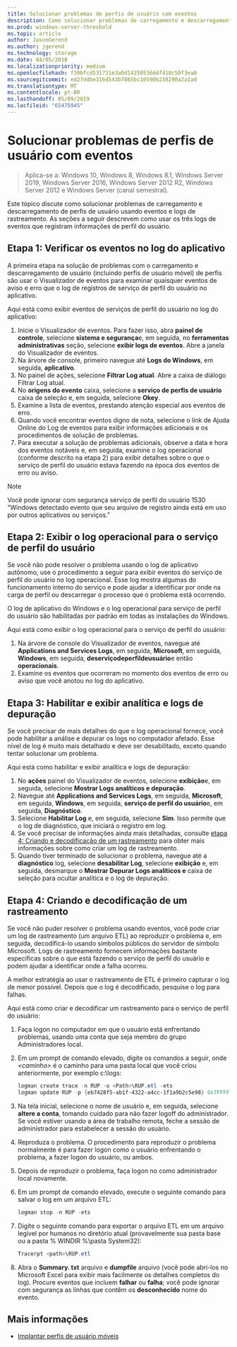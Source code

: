 ```yaml
---
title: Solucionar problemas de perfis de usuário com eventos
description: Como solucionar problemas de carregamento e descarregamento de perfis de usuário usando eventos e logs de rastreamento.
ms.prod: windows-server-threshold
ms.topic: article
author: JasonGerend
ms.author: jgerend
ms.technology: storage
ms.date: 04/05/2018
ms.localizationpriority: medium
ms.openlocfilehash: f30bfcd531731e3a0d14350536ddf418c50f3ea0
ms.sourcegitcommit: ed27ddbe316d543b7865bc10590b238290a2a1ad
ms.translationtype: MT
ms.contentlocale: pt-BR
ms.lasthandoff: 05/09/2019
ms.locfileid: "65475945"
---
```

# <a name="troubleshoot-user-profiles-with-events"></a>Solucionar problemas de perfis de usuário com eventos

>Aplica-se a: Windows 10, Windows 8, Windows 8.1, Windows Server 2019, Windows Server 2016, Windows Server 2012 R2, Windows Server 2012 e Windows Server (canal semestral).

Este tópico discute como solucionar problemas de carregamento e descarregamento de perfis de usuário usando eventos e logs de rastreamento. As seções a seguir descrevem como usar os três logs de eventos que registram informações de perfil do usuário.

## <a name="step-1-checking-events-in-the-application-log"></a>Etapa 1: Verificar os eventos no log do aplicativo

A primeira etapa na solução de problemas com o carregamento e descarregamento de usuário (incluindo perfis de usuário móvel) de perfis são usar o Visualizador de eventos para examinar quaisquer eventos de aviso e erro que o log de registros de serviço de perfil do usuário no aplicativo.

Aqui está como exibir eventos de serviços de perfil do usuário no log do aplicativo:

1. Inicie o Visualizador de eventos. Para fazer isso, abra **painel de controle**, selecione **sistema e segurança**e, em seguida, no **ferramentas administrativas** seção, selecione **exibir logs de eventos**. Abre a janela do Visualizador de eventos.
2. Na árvore de console, primeiro navegue até **Logs do Windows**, em seguida, **aplicativo**.
3. No painel de ações, selecione **Filtrar Log atual**. Abre a caixa de diálogo Filtrar Log atual.
4. No **origens do evento** caixa, selecione a **serviço de perfis de usuário** caixa de seleção e, em seguida, selecione **Okey**.
5. Examine a lista de eventos, prestando atenção especial aos eventos de erro.
6. Quando você encontrar eventos digno de nota, selecione o link de Ajuda Online do Log de eventos para exibir informações adicionais e os procedimentos de solução de problemas.
7. Para executar a solução de problemas adicionais, observe a data e hora dos eventos notáveis e, em seguida, examine o log operacional (conforme descrito na etapa 2) para exibir detalhes sobre o que o serviço de perfil do usuário estava fazendo na época dos eventos de erro ou aviso.

>[!NOTE]
>Você pode ignorar com segurança serviço de perfil do usuário 1530 "Windows detectado evento que seu arquivo de registro ainda está em uso por outros aplicativos ou serviços."

## <a name="step-2-view-the-operational-log-for-the-user-profile-service"></a>Etapa 2: Exibir o log operacional para o serviço de perfil do usuário

Se você não pode resolver o problema usando o log de aplicativo autônomo, use o procedimento a seguir para exibir eventos do serviço de perfil do usuário no log operacional. Esse log mostra algumas do funcionamento interno do serviço e pode ajudar a identificar por onde na carga de perfil ou descarregar o processo que o problema está ocorrendo.

O log de aplicativo do Windows e o log operacional para serviço de perfil do usuário são habilitadas por padrão em todas as instalações do Windows.

Aqui está como exibir o log operacional para o serviço de perfil do usuário:

1. Na árvore de console do Visualizador de eventos, navegue até **Applications and Services Logs**, em seguida, **Microsoft**, em seguida, **Windows**, em seguida, **deserviçodeperfildeusuário**e então **operacionais**.
2. Examine os eventos que ocorreram no momento dos eventos de erro ou aviso que você anotou no log do aplicativo.

## <a name="step-3-enable-and-view-analytic-and-debug-logs"></a>Etapa 3: Habilitar e exibir analítica e logs de depuração

Se você precisar de mais detalhes do que o log operacional fornece, você pode habilitar a análise e depurar os logs no computador afetado. Esse nível de log é muito mais detalhado e deve ser desabilitado, exceto quando tentar solucionar um problema.

Aqui está como habilitar e exibir analítica e logs de depuração:

1. No **ações** painel do Visualizador de eventos, selecione **exibição**e, em seguida, selecione **Mostrar Logs analíticos e depuração**.
2. Navegue até **Applications and Services Logs**, em seguida, **Microsoft**, em seguida, **Windows**, em seguida, **serviço de perfil do usuário**e, em seguida,  **Diagnóstico**.
3. Selecione **Habilitar Log** e, em seguida, selecione **Sim**. Isso permite que o log de diagnóstico, que iniciará o registro em log.
4. Se você precisar de informações ainda mais detalhadas, consulte [etapa 4: Criando e decodificação de um rastreamento](#step-4-creating-and-decoding-a-trace) para obter mais informações sobre como criar um log de rastreamento.
5. Quando tiver terminado de solucionar o problema, navegue até a **diagnóstico** log, selecione **desabilitar Log**, selecione **exibição** e, em seguida, desmarque o **Mostrar Depurar Logs analíticos e** caixa de seleção para ocultar analítica e o log de depuração.

## <a name="step-4-creating-and-decoding-a-trace"></a>Etapa 4: Criando e decodificação de um rastreamento

Se você não puder resolver o problema usando eventos, você pode criar um log de rastreamento (um arquivo ETL) ao reproduzir o problema e, em seguida, decodificá-lo usando símbolos públicos do servidor de símbolo Microsoft. Logs de rastreamento fornecem informações bastante específicas sobre o que está fazendo o serviço de perfil do usuário e podem ajudar a identificar onde a falha ocorreu.

A melhor estratégia ao usar o rastreamento de ETL é primeiro capturar o log de menor possível. Depois que o log é decodificado, pesquise o log para falhas.

Aqui está como criar e decodificar um rastreamento para o serviço de perfil do usuário:

1. Faça logon no computador em que o usuário está enfrentando problemas, usando uma conta que seja membro do grupo Administradores local.
2. Em um prompt de comando elevado, digite os comandos a seguir, onde *\<caminho\>* é o caminho para uma pasta local que você criou anteriormente, por exemplo c:\\logs:
        
    ```PowerShell
    logman create trace -n RUP -o <Path>\RUP.etl -ets
    logman update RUP -p {eb7428f5-ab1f-4322-a4cc-1f1a9b2c5e98} 0x7FFFFFFF 0x7 -ets
    ```
3. Na tela inicial, selecione o nome de usuário e, em seguida, selecione **altere a conta**, tomando cuidado para não fazer logoff do administrador. Se você estiver usando a área de trabalho remota, feche a sessão de administrador para estabelecer a sessão do usuário.
4. Reproduza o problema. O procedimento para reproduzir o problema normalmente é para fazer logon como o usuário enfrentando o problema, a fazer logon do usuário, ou ambos.
5. Depois de reproduzir o problema, faça logon no como administrador local novamente.
6. Em um prompt de comando elevado, execute o seguinte comando para salvar o log em um arquivo ETL:
  
    ```PowerShell
    logman stop -n RUP -ets
    ```
7. Digite o seguinte comando para exportar o arquivo ETL em um arquivo legível por humanos no diretório atual (provavelmente sua pasta base ou a pasta % WINDIR %\\pasta System32):
    
    ```PowerShell
    Tracerpt <path>\RUP.etl
    ```
8. Abra o **Summary. txt** arquivo e **dumpfile** arquivo (você pode abri-los no Microsoft Excel para exibir mais facilmente os detalhes completos do log). Procure eventos que incluem **falhar** ou **falha**; você pode ignorar com segurança as linhas que contêm os **desconhecido** nome do evento.

## <a name="more-information"></a>Mais informações

* [Implantar perfis de usuário móveis](deploy-roaming-user-profiles.md)